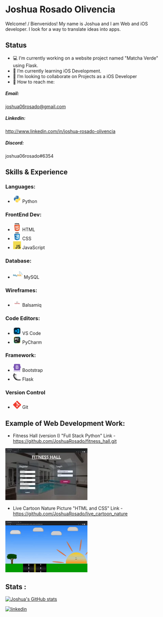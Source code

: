 # Joshua Rosado Olivencia
Welcome! / Bienvenidos!
My name is Joshua and I am Web and iOS developer.
I look for a way to translate ideas into apps.


## Status
* 💻 I’m currently working on a website project named "Matcha Verde" using Flask. 
* 🧠 I’m currently learning iOS Development.
* 👥 I’m looking to collaborate on Projects as a iOS Developer 
* 📲 How to reach me: 
##### Email:
joshua06rosado@gmail.com  

##### Linkedin:
http://www.linkedin.com/in/joshua-rosado-olivencia

##### Discord:
joshua06rosado#6354
## Skills & Experience 
### Languages:
*  <img src="https://github.com/JoshuaRosado/JoshuaRosado/blob/main/python-original.svg" width="25"/> Python
### FrontEnd Dev:
*  <img src="https://github.com/JoshuaRosado/JoshuaRosado/blob/main/html5-original-wordmark.svg" width="25"/> HTML 
*  <img src="https://github.com/JoshuaRosado/JoshuaRosado/blob/main/css3-original-wordmark.svg" width="25"/> CSS
*  <img src="https://github.com/JoshuaRosado/JoshuaRosado/blob/main/javascript-original.svg" width="25"/> JavaScript
### Database:
*  <img src="https://github.com/JoshuaRosado/JoshuaRosado/blob/main/mysql-original-wordmark.svg" width="30"/> MySQL
### Wireframes:
*  <img src="https://github.com/JoshuaRosado/JoshuaRosado/blob/main/Balsamiq-logo-resized.jpg" width="25"/> Balsamiq
### Code Editors:
*  <img src="https://github.com/JoshuaRosado/JoshuaRosado/blob/main/png-transparent-microsoft-visual-studio-code-alt-macos-bigsur-icon-thumbnail.png" width="25"/> VS Code
*  <img src="https://github.com/JoshuaRosado/JoshuaRosado/blob/main/pycharm.png" width="25"/> PyCharm

### Framework:
*  <img src="https://github.com/JoshuaRosado/JoshuaRosado/blob/main/bootstrap-plain-wordmark.svg" width="25"/> Bootstrap
*  <img src="https://github.com/JoshuaRosado/JoshuaRosado/blob/main/pocoo_flask-icon.svg" width="25"/> Flask

### Version Control
*  <img src="https://github.com/JoshuaRosado/JoshuaRosado/blob/main/git-scm-icon.svg" width="25"/> Git

## Example of Web Development Work:
* Fitness Hall (version I) "Full Stack Python"
  Link - https://github.com/JoshuaRosado/fitness_hall.git 
<img src="https://github.com/JoshuaRosado/JoshuaRosado/blob/main/gif.webp" width="256"/>

* Live Cartoon Nature Picture "HTML and CSS" 
  Link - https://github.com/JoshuaRosado/live_cartoon_nature
<img src="https://github.com/JoshuaRosado/live_cartoon_nature/blob/sync_wave/live_cartoon_nature.gif" width="256px"/>




## Stats :
[![Joshua's GitHub stats](https://github-readme-stats.vercel.app/api?username=JoshuaRosado)](https://github.com/anuraghazra/github-readme-stats)


[<img src='https://cdn.jsdelivr.net/npm/simple-icons@3.0.1/icons/linkedin.svg' alt='linkedin' height='40'>](https://www.linkedin.com/in/www.linkedin.com/in/joshua-rosado-olivencia/)  


